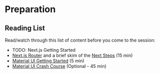# Preparation

## Reading List

Read/watch through this list of content before you come to the session:

- TODO: Next.js Getting Started
- [Next.js Router](https://nextjs.org/docs/app/building-your-application/routing) and a brief skim of the [Next Steps](https://nextjs.org/docs/app/building-your-application/routing#next-steps) (15 min)
- [Material UI Getting Started](https://mui.com/material-ui/getting-started/learn/) (5 min)
- [Material UI Crash Course](https://www.youtube.com/watch?v=3quQ6KNGUh0) (Optional - 45 min)
